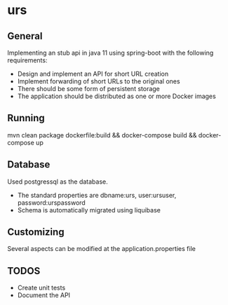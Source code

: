 # urs

## General ##

Implementing an stub api in java 11 using spring-boot with the following requirements:

* Design and implement an API for short URL creation
* Implement forwarding of short URLs to the original ones
* There should be some form of persistent storage
* The application should be distributed as one or more Docker images

## Running 

mvn clean package dockerfile:build && docker-compose build && docker-compose up


## Database ##

Used postgressql as the database.
* The standard properties are  dbname:urs, user:ursuser, password:urspassword
* Schema is automatically migrated using liquibase

## Customizing ##

Several aspects can be modified at the application.properties file


## TODOS ##

* Create unit tests
* Document the API